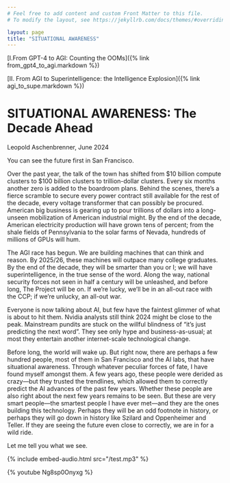 ```yaml
---
# Feel free to add content and custom Front Matter to this file.
# To modify the layout, see https://jekyllrb.com/docs/themes/#overriding-theme-defaults

layout: page
title: "SITUATIONAL AWARENESS"
---
```



[I.From GPT-4 to AGI: Counting the OOMs]({% link from_gpt4_to_agi.markdown %})

[II. From AGI to Superintelligence: the Intelligence Explosion]({% link agi_to_supe.markdown %})

# SITUATIONAL AWARENESS: The Decade Ahead

Leopold Aschenbrenner, June 2024

You can see the future first in San Francisco. 

Over the past year, the talk of the town has shifted from $10 billion compute clusters to $100 billion clusters to trillion-dollar clusters. Every six months another zero is added to the boardroom plans. Behind the scenes, there’s a fierce scramble to secure every power contract still available for the rest of the decade, every voltage transformer that can possibly be procured. American big business is gearing up to pour trillions of dollars into a long-unseen mobilization of American industrial might. By the end of the decade, American electricity production will have grown tens of percent; from the shale fields of Pennsylvania to the solar farms of Nevada, hundreds of millions of GPUs will hum.

The AGI race has begun. We are building machines that can think and reason. By 2025/26, these machines will outpace many college graduates. By the end of the decade, they will be smarter than you or I; we will have superintelligence, in the true sense of the word. Along the way, national security forces not seen in half a century will be unleashed, and before long, The Project will be on. If we’re lucky, we’ll be in an all-out race with the CCP; if we’re unlucky, an all-out war.

Everyone is now talking about AI, but few have the faintest glimmer of what is about to hit them. Nvidia analysts still think 2024 might be close to the peak. Mainstream pundits are stuck on the willful blindness of “it’s just predicting the next word”. They see only hype and business-as-usual; at most they entertain another internet-scale technological change. 

Before long, the world will wake up. But right now, there are perhaps a few hundred people, most of them in San Francisco and the AI labs, that have situational awareness. Through whatever peculiar forces of fate, I have found myself amongst them. A few years ago, these people were derided as crazy—but they trusted the trendlines, which allowed them to correctly predict the AI advances of the past few years. Whether these people are also right about the next few years remains to be seen. But these are very smart people—the smartest people I have ever met—and they are the ones building this technology. Perhaps they will be an odd footnote in history, or perhaps they will go down in history like Szilard and Oppenheimer and Teller. If they are seeing the future even close to correctly, we are in for a wild ride. 

Let me tell you what we see.

{% include embed-audio.html src="/test.mp3" %}

{% youtube Ng8sp0Onyxg %}
